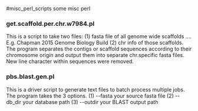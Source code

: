 #misc_perl_scripts
some misc perl
### get.scaffold.per.chr.w7984.pl 
This is a script to take two files: 
  (1) fasta file of all genome wide scaffolds .... E.g. Chapman 2015 Genome Biology Build 
  (2) chr info of those scaffolds.
The program separates the contigs or scaffold sequences according to their chromosome origin and 
  output them into separate chr.specific fasta files. New line character within sequences were removed.

### pbs.blast.gen.pl
This is a driver script to generate text files to batch process multiple jobs. The program takes the 3 options.
  (1) --fasta  your source fasta file
  (2) --db_dir  your database path
  (3) --outdir your BLAST output path
